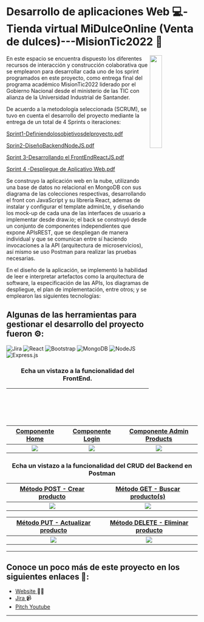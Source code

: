﻿# Desarrollo de aplicaciones Web 💻- Tienda virtual MiDulceOnline (Venta de dulces)---MisionTic2022 🚀 

<img align="right" src="https://i.ibb.co/LN0f3tb/Mision-TIC-UIS.png" width="25%" />


En este espacio se encuentra dispuesto los diferentes recursos de interacción y construcción colaborativa que se emplearon para desarrollar cada uno de los sprint programados en este proyecto, como entrega final del programa académico MisionTic2022 liderado por el Gobierno Nacional desde el ministerio de las TIC con alianza de la Universidad Industrial de Santander.

De acuerdo a la metodología seleccionada (SCRUM), se tuvo en  cuenta el desarrollo del proyecto mediante la entrega de un total de 4 Sprints o iteraciones:

[Sprint1-Definiendolosobjetivosdelproyecto.pdf](https://github.com/LIZGRICAS/Tienda_midulceonline/files/12152935/Sprint1-Definiendolosobjetivosdelproyecto.pdf)

[Sprin2-DiseñoBackendNodeJS.pdf](https://github.com/LIZGRICAS/Tienda_midulceonline/files/12152936/Sprin2-DisenoBackendNodeJS.pdf)

[Sprint 3-Desarrollando el FrontEndReactJS.pdf](https://github.com/LIZGRICAS/Tienda_midulceonline/files/12152939/Sprint.3-Desarrollando.el.FrontEndReactJS.pdf)

[Sprint 4 -Despliegue de Aplicativo Web.pdf](https://github.com/LIZGRICAS/Tienda_midulceonline/files/12152940/Sprint.4.-Despliegue.de.Aplicativo.Web.pdf)





Se construyo la aplicación web en la nube, utilizando una base de datos no relacional en MongoDB con sus diagrama de las colecciones respectivas, desarrollando el front con JavaScript y su librería React, ademas de instalar y configurar el template adminLte, y diseñando los mock-up de cada una de las interfaces de usuario a implementar desde draw.io; el back se construyó desde un conjunto de componentes	independientes que	expone	APIsREST, que se despliegan de manera individual y que se comunican entre sí haciendo invocaciones a la API (arquitectura de microservicios), así mismo se uso Postman para realizar las pruebas necesarias.

En el diseño de la aplicación, se implementó la habilidad de leer e interpretar artefactos como la	arquitectura de	software,	la	especificación	de	las	APIs,	los	diagramas	de	despliegue,	el	plan de implementación, entre otros; y se emplearon las siguientes tecnologías:



## Algunas de las herramientas  para gestionar el desarrollo del proyecto fueron ⚙: 

![Jira](https://img.shields.io/badge/jira-%230A0FFF.svg?style=for-the-badge&logo=jira&logoColor=white)
![React](https://img.shields.io/badge/react-%2320232a.svg?style=for-the-badge&logo=react&logoColor=%2361DAFB)
![Bootstrap](https://img.shields.io/badge/bootstrap-%238511FA.svg?style=for-the-badge&logo=bootstrap&logoColor=white)
![MongoDB](https://img.shields.io/badge/MongoDB-4EA94B?style=for-the-badge&logo=mongodb&logoColor=white)
![NodeJS](https://img.shields.io/badge/node.js-6DA55F?style=for-the-badge&logo=node.js&logoColor=white)
![Express.js](https://img.shields.io/badge/express.js-%23404d59.svg?style=for-the-badge&logo=express&logoColor=%2361DAFB)





<h3 align="center">Echa un vistazo a la funcionalidad del FrontEnd.</p>

---
| <a href="#" target="_blank">**Componente Home**</a> | <a href="#" target="_blank">**Componente Login**</a> | <a href="#" target="_blank">**Componente Admin Products**</a> |
| :---: | :---: | :---: | 
|<img align='center'  src='https://i.ibb.co/SsVvwmd/carrito-1.gif'> | <img align='center' src='https://i.ibb.co/s2nYL6n/login-1.gif' > | <img align='center' src='https://i.ibb.co/qy6jFg8/crud-1.gif' > |

<h3 align="center">Echa un vistazo a la funcionalidad del CRUD del Backend en Postman</p>
  
| <a href="#" target="_blank">**Método POST - Crear producto**</a> | <a href="#">**Método GET - Buscar producto(s)**</a> |
| :---: | :---: | 
|<img align='center'  src='https://i.ibb.co/S09z2w6/create.gif'> | <img align='center' src='https://i.ibb.co/ZNkP7Lt/read.gif' > | 

| <a href="#" target="_blank">**Método PUT - Actualizar producto**</a> | <a href="#">**Método DELETE - Eliminar producto**</a> |
| :---: | :---: | 
|<img align='center'  src='https://i.ibb.co/qy6jFg8/crud-1.gif'> | <img align='center' src='https://i.ibb.co/qy6jFg8/crud-1.gif' > | 


---


## Conoce un poco más de este proyecto en los siguientes enlaces 💼: 
- <a href="https://midulceonline.netlify.app/">Website </a> ✍🏾
- <a href="https://lizbethgrisalescastro.atlassian.net/jira/software/projects/U2910/boards/2/backlog">Jira   </a> 📹 
-  <a href="https://youtube.com/watch?v=0VIMADyCCNQ">Pitch Youtube</a> 
---


